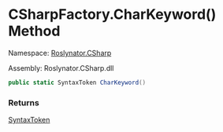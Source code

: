 # CSharpFactory\.CharKeyword\(\) Method

Namespace: [Roslynator.CSharp](../../README.md)

Assembly: Roslynator\.CSharp\.dll

```csharp
public static SyntaxToken CharKeyword()
```

### Returns

[SyntaxToken](https://docs.microsoft.com/en-us/dotnet/api/microsoft.codeanalysis.syntaxtoken)

